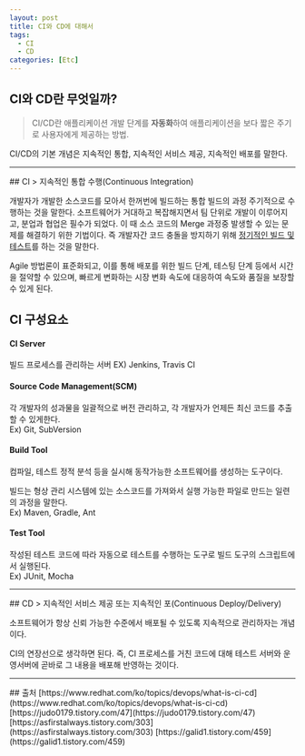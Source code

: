 ```yaml
---
layout: post
title: CI와 CD에 대해서
tags:
  - CI
  - CD
categories: [Etc]
---
```

## CI와 CD란 무엇일까?
> CI/CD란 애플리케이션 개발 단계를 <b>자동화</b>하여 애플리케이션을 보다 짧은 주기로 사용자에게 제공하는 방법.

CI/CD의 기본 개념은 지속적인 통합, 지속적인 서비스 제공, 지속적인 배포를 말한다.
<hr>
## CI
> 지속적인 통합 수행(Continuous Integration)

개발자가 개발한 소스코드를 모아서 한꺼번에 빌드하는 통합 빌드의 과정 주기적으로 수행하는 것을 말한다. 소프트웨어가 거대하고 복잡해지면서 팀 단위로 개발이 이루어지고, 분업과 협업은 필수가 되었다. 이 때 소스 코드의 Merge 과정중 발생할 수 있는 문제를 해결하기 위한 기법이다. 즉 개발자간 코드 충돌을 방지하기 위해 <u>정기적인 빌드 및 테스트</u>를 하는 것을 말한다.

Agile 방법론이 표준화되고, 이를 통해 배포를 위한 빌드 단계, 테스팅 단계 등에서 시간을 절약할 수 있으며, 빠르게 변화하는 시장 변화 속도에 대응하여 속도와 품질을 보장할 수 있게 된다.
## CI 구성요소

#### CI Server
빌드 프로세스를 관리하는 서버
EX) Jenkins, Travis CI

#### Source Code Management(SCM)
각 개발자의 성과물을 일괄적으로 버전 관리하고, 각 개발자가 언제든 최신 코드를 추출할 수 있게한다. <br>
Ex) Git, SubVersion

#### Build Tool
컴파일, 테스트 정적 분석 등을 실시해 동작가능한 소프트웨어를 생성하는 도구이다.

빌드는 형상 관리 시스템에 있는 소스코드를 가져와서 실행 가능한 파일로 만드는 일련의 과정을 말한다. <br>
Ex) Maven, Gradle, Ant

#### Test Tool
작성된 테스트 코드에 따라 자동으로 테스트를 수행하는 도구로 빌드 도구의 스크립트에서 실행된다. <br>
Ex) JUnit, Mocha
<hr>
## CD
> 지속적인 서비스 제공 또는 지속적인  포(Continuous Deploy/Delivery)

소프트웨어가 항상 신뢰 가능한 수준에서 배포될 수 있도록 지속적으로 관리하자는 개념이다.

CI의 연장선으로 생각하면 된다. 즉, CI 프로세스를 거친 코드에 대해 테스트 서버와 운영서버에 곧바로 그 내용을 배포해 반영하는 것이다.
<hr>
## 출처
[https://www.redhat.com/ko/topics/devops/what-is-ci-cd](https://www.redhat.com/ko/topics/devops/what-is-ci-cd)
[https://judo0179.tistory.com/47](https://judo0179.tistory.com/47)
[https://asfirstalways.tistory.com/303](https://asfirstalways.tistory.com/303)
[https://galid1.tistory.com/459](https://galid1.tistory.com/459)
